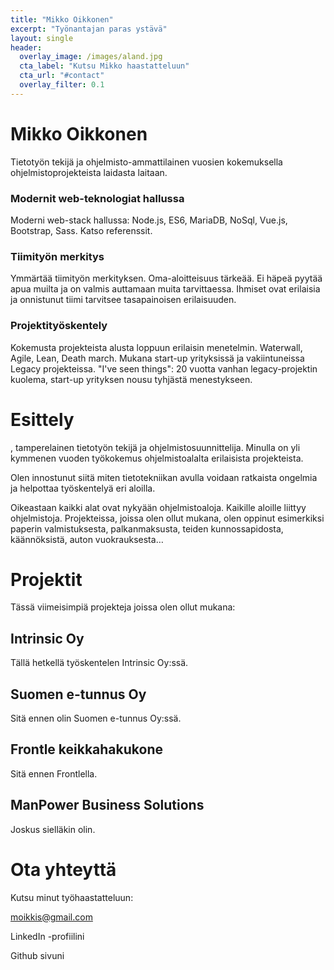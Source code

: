 ```yaml
---
title: "Mikko Oikkonen"
excerpt: "Työnantajan paras ystävä"
layout: single
header:
  overlay_image: /images/aland.jpg
  cta_label: "Kutsu Mikko haastatteluun"
  cta_url: "#contact"
  overlay_filter: 0.1
---
```


# Mikko Oikkonen

Tietotyön tekijä ja ohjelmisto-ammattilainen vuosien kokemuksella ohjelmistoprojekteista laidasta laitaan.

### Modernit web-teknologiat hallussa

Moderni web-stack hallussa: Node.js, ES6, MariaDB, NoSql, Vue.js, Bootstrap, Sass. Katso referenssit.

### Tiimityön merkitys

Ymmärtää tiimityön merkityksen. Oma-aloitteisuus tärkeää. Ei häpeä pyytää apua muilta ja on valmis auttamaan muita tarvittaessa. Ihmiset ovat erilaisia ja onnistunut tiimi tarvitsee tasapainoisen erilaisuuden.

### Projektityöskentely

Kokemusta projekteista alusta loppuun erilaisin menetelmin. Waterwall, Agile, Lean, Death march. Mukana start-up yrityksissä ja vakiintuneissa Legacy projekteissa. "I've seen things": 20 vuotta vanhan legacy-projektin kuolema, start-up yrityksen nousu tyhjästä menestykseen. 

<span id="esittely" />

# Esittely

, tamperelainen tietotyön tekijä ja ohjelmistosuunnittelija. Minulla on yli kymmenen vuoden työkokemus ohjelmistoalalta erilaisista projekteista.

Olen innostunut siitä miten tietotekniikan avulla voidaan ratkaista ongelmia ja helpottaa työskentelyä eri aloilla.

Oikeastaan kaikki alat ovat nykyään ohjelmistoaloja. Kaikille aloille liittyy ohjelmistoja. Projekteissa, joissa olen ollut mukana, olen oppinut esimerkiksi paperin valmistuksesta, palkanmaksusta, teiden kunnossapidosta, käännöksistä, auton vuokrauksesta…

# Projektit

Tässä viimeisimpiä projekteja joissa olen ollut mukana:


## Intrinsic Oy

Tällä hetkellä työskentelen Intrinsic Oy:ssä.

## Suomen e-tunnus Oy

Sitä ennen olin Suomen e-tunnus Oy:ssä.

## Frontle keikkahakukone

Sitä ennen Frontlella.

## ManPower Business Solutions

Joskus sielläkin olin.


<div id="contact"></div>

# Ota yhteyttä

Kutsu minut työhaastatteluun:

moikkis@gmail.com


LinkedIn -profiilini

Github sivuni

